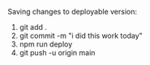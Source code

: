 Saving changes to deployable version:
1. git add .
2. git commit -m "i did this work today"
3. npm run deploy
4. git push -u origin main